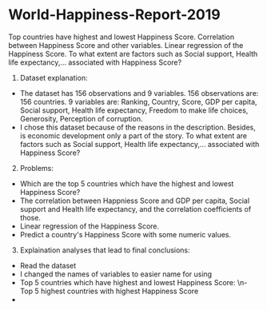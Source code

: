 # World-Happiness-Report-2019
Top countries have highest and lowest Happiness Score. Correlation between Happiness Score and other variables. Linear regression of the Happiness Score. To what extent are factors such as Social support, Health life expectancy,… associated with Happiness Score?

1. Dataset explanation: 
- The dataset has 156 observations and 9 variables.
      156 observations are: 156 countries.
      9 variables are: Ranking, Country, Score, GDP per capita, Social support, Health life expectancy, Freedom to make life choices, Generosity, Perception of corruption.
- I chose this dataset because of the reasons in the description. Besides, is economic development only a part of the story. To what extent are factors such as Social support, Health life expectancy,… associated with Happiness Score?

2. Problems:
- Which are the top 5 countries which have the highest and lowest Happiness Score?
- The correlation between Happniess Score and GDP per capita, Social support and Health life expectancy, and the correlation coefficients of those.
- Linear regression of the Happiness Score. 
- Predict a country's Happiness Score with some numeric values.

3. Explaination analyses that lead to final conclusions:
- Read the dataset
- I changed the names of variables to easier name for using
- Top 5 countries which have highest and lowest Happiness Score:
      \n- Top 5 highest countries with highest Happiness Score
- 
